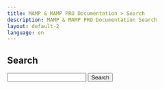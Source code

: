 ```yaml
---
title: MAMP & MAMP PRO Documentation > Search
description: MAMP & MAMP PRO Documentation Search
layout: default-2
language: en
---
```


## Search

<form action="/en/Search/" method="get">
  <p><input type="text" name="q" id="tipue_search_input" autocomplete="off" required> <input type="submit" value="Search"></p>
</form>
<div id="tipue_search_content"></div>

<script>
var tipuesearch = {"pages": [
  {% for page in site.pages %}
    {% if page.url contains "/en/" %}
      {% if page.url contains "/en/search/" %}
          
        {% else %}
          {"title": "{{page.title}}", "text": "", "tags": "", "url": "{{page.url}}"},
      {% endif %}
    {% endif %}
  {% endfor %}
  {"title": "", "text": "", "tags": "", "url": ""}
]};

var tipuesearch_string_5 = 'Results';

$(document).ready(function() {
  $('#tipue_search_input').tipuesearch({
    'mode': 'static',
    'show': 100,
    'showTitleCount': false
  });
});
</script>
